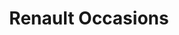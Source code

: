 ---
title: "Renault Occasions"
url: /conflans-sainte-honorine/renault-occasions/
shop: réparation de voitures
---